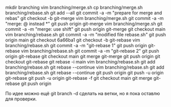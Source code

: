 mkdir branching
vim branching/merge.sh
cp branching/merge.sh branching/rebase.sh
git add --all
git commit -a -m "prepare for merge and rebas"
git checkout -b git-merge
vim branching/merge.sh
git commit -a -m "merge: @ instead *"
git push origin git-merge
vim branching/merge.sh
git commit -a -m "merge: use shift"
git push origin git-merge
git checkout main
vim branching/rebase.sh
git commit -a -m "modified file rebase.sh"
git push origin main
git checkout 6a66ba1
git checkout -b git-rebase
vim branching/rebase.sh
git commit -a -m "git-rebase 1"
git push origin git-rebase
vim branching/rebase.sh
git commit -a -m "git-rebase 2"
git push origin git-rebase
git checkout main
git merge git-merge
git push origin
git checkout git-rebase
git rebase -i main
vim branching/rebase.sh
git add branching/rebase.sh
git rebase --continue
vim branching/rebase.sh
git add branching/rebase.sh
git rebase --continue
git push origin
git push -u origin git-rebase
git push -u origin git-rebase -f
git checkout main
git merge git-rebase
git push origin

По идее можно ещё git branch -d сделать на ветки, но я пока оставлю для проверки.
